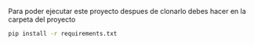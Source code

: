 Para poder ejecutar este proyecto despues de clonarlo debes hacer en la carpeta del proyecto

```sh
pip install -r requirements.txt

